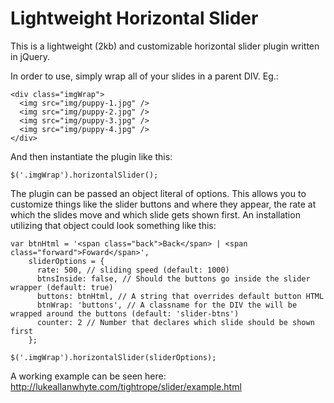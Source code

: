 Lightweight Horizontal Slider
===================

This is a lightweight (2kb) and customizable horizontal slider plugin written in jQuery.

In order to use, simply wrap all of your slides in a parent DIV. Eg.:
````
<div class="imgWrap">
  <img src="img/puppy-1.jpg" />
  <img src="img/puppy-2.jpg" />
  <img src="img/puppy-3.jpg" />
  <img src="img/puppy-4.jpg" />
</div>
````

And then instantiate the plugin like this:
````
$('.imgWrap').horizontalSlider();
````

The plugin can be passed an object literal of options. This allows you to customize things like the slider buttons and where they appear, the rate at which the slides move and which slide gets shown first. An installation utilizing that object could look something like this:
````
var btnHtml = '<span class="back">Back</span> | <span class="forward">Foward</span>', 
    sliderOptions = {
      rate: 500, // sliding speed (default: 1000)
      btnsInside: false, // Should the buttons go inside the slider wrapper (default: true)
      buttons: btnHtml, // A string that overrides default button HTML
      btnWrap: 'buttons', // A classname for the DIV the will be wrapped around the buttons (default: 'slider-btns')
      counter: 2 // Number that declares which slide should be shown first
    };
    
$('.imgWrap').horizontalSlider(sliderOptions);
````

A working example can be seen here: http://lukeallanwhyte.com/tightrope/slider/example.html
